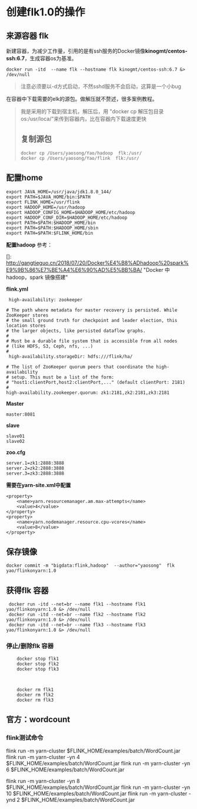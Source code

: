 
# 创建flk1.0的操作

## 来源容器  flk

新建容器，为减少工作量，引用的是有ssh服务的Docker镜像**kinogmt/centos-ssh:6.7**，生成容器os为基准。

```
docker run -itd  --name flk --hostname flk kinogmt/centos-ssh:6.7 &> /dev/null
```

> 注意必须要以-d方式启动，不然sshd服务不会启动，这算是一个小bug

<!--more-->

在容器中下载需要的elk的源包。做解压就不赘述，很多案例教程。

> 我是采用的下载到宿主机，解压后，用 "docker cp 解压包目录  os:/usr/loca/"来传到容器内，比在容器内下载速度更快
>
> ## 复制源包
>
> ```
> docker cp /Users/yaosong/Yao/hadoop  flk:/usr/
> docker cp /Users/yaosong/Yao/flink  flk:/usr/
> ```





## 配置home


	export JAVA_HOME=/usr/java/jdk1.8.0_144/
	export PATH=$JAVA_HOME/bin:$PATH
	export FLINK_HOME=/usr/flink
	export HADOOP_HOME=/usr/hadoop
	export HADOOP_CONFIG_HOME=$HADOOP_HOME/etc/hadoop
	export HADOOP_CONF_DIR=$HADOOP_HOME/etc/hadoop
	export PATH=$PATH:$HADOOP_HOME/bin
	export PATH=$PATH:$HADOOP_HOME/sbin
	export PATH=$PATH:$FLINK_HOME/bin

**配置hadoop**  参考：

[]: http://gangtieguo.cn/2018/07/20/Docker%E4%B8%ADhadoop%20spark%E9%9B%86%E7%BE%A4%E6%90%AD%E5%BB%BA/	"Docker 中 hadoop，spark 镜像搭建"



**flink.yml**

```
 high-availability: zookeeper

# The path where metadata for master recovery is persisted. While ZooKeeper stores
# the small ground truth for checkpoint and leader election, this location stores
# the larger objects, like persisted dataflow graphs.
# 
# Must be a durable file system that is accessible from all nodes
# (like HDFS, S3, Ceph, nfs, ...) 
#
 high-availability.storageDir: hdfs:///flink/ha/

# The list of ZooKeeper quorum peers that coordinate the high-availability
# setup. This must be a list of the form:
# "host1:clientPort,host2:clientPort,..." (default clientPort: 2181)
#
high-availability.zookeeper.quorum: zk1:2181,zk2:2181,zk3:2181
```

**Master**

```
master:8081
```

**slave**

```
slave01
slave02
```

**zoo.cfg**

```
server.1=zk1:2888:3888
server.2=zk2:2888:3888
server.3=zk3:2888:3888
```

**需要在yarn-site.xml中配置**

```
<property>
 	<name>yarn.resourcemanager.am.max-attempts</name>
	<value>4</value>
</property>
<property>
	<name>yarn.nodemanager.resource.cpu-vcores</name>
	<value>8</value>
</property>
```

## 保存镜像

    docker commit -m "bigdata:flink,hadoop"  --author="yaosong"  flk  yao/flinkonyarn:1.0



##   获得flk 容器

	 docker run -itd --net=br --name flk1 --hostname flk1 yao/flinkonyarn:1.0 &> /dev/null
	 docker run -itd --net=br --name flk2 --hostname flk2 yao/flinkonyarn:1.0 &> /dev/null
	 docker run -itd --net=br --name flk3 --hostname flk3 yao/flinkonyarn:1.0 &> /dev/null



### 停止/删除flk 容器

 		docker stop flk1
 		docker stop flk2
 		docker stop flk3



 		docker rm flk1
 		docker rm flk2
 		docker rm flk3



## 官方：wordcount

### flink测试命令

flink run -m yarn-cluster $FLINK_HOME/examples/batch/WordCount.jar
flink run -m yarn-cluster -yn 4  $FLINK_HOME/examples/batch/WordCount.jar
flink run -m yarn-cluster -yn 6  $FLINK_HOME/examples/batch/WordCount.jar


flink run -m yarn-cluster -yn 8  $FLINK_HOME/examples/batch/WordCount.jar
flink run -m yarn-cluster -yn 10  $FLINK_HOME/examples/batch/WordCount.jar
flink run -m yarn-cluster -ynd 2 $FLINK_HOME/examples/batch/WordCount.jar




